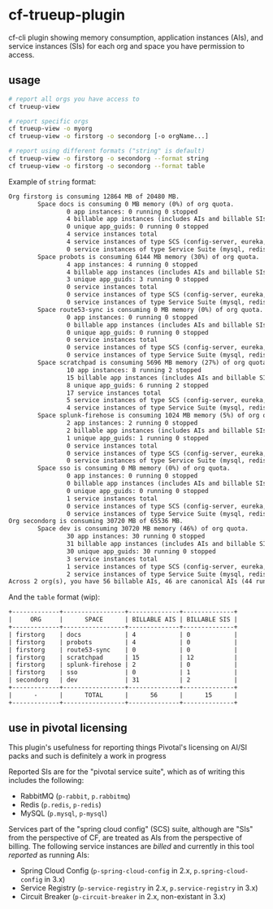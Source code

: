 # cf-trueup-plugin

cf-cli plugin showing memory consumption, application instances (AIs), and service instances (SIs) for each org and space you have permission to access.

## usage

```sh
# report all orgs you have access to
cf trueup-view

# report specific orgs
cf trueup-view -o myorg
cf trueup-view -o firstorg -o secondorg [-o orgName...]

# report using different formats ("string" is default)
cf trueup-view -o firstorg -o secondorg --format string
cf trueup-view -o firstorg -o secondorg --format table
```

Example of `string` format:

```txt
Org firstorg is consuming 12864 MB of 20480 MB.
        Space docs is consuming 0 MB memory (0%) of org quota.
                0 app instances: 0 running 0 stopped
                4 billable app instances (includes AIs and billable SIs, like SCS)
                0 unique app_guids: 0 running 0 stopped
                4 service instances total
                4 service instances of type SCS (config-server, eureka, etc.)
                0 service instances of type Service Suite (mysql, redis, rmq)
        Space probots is consuming 6144 MB memory (30%) of org quota.
                4 app instances: 4 running 0 stopped
                4 billable app instances (includes AIs and billable SIs, like SCS)
                3 unique app_guids: 3 running 0 stopped
                0 service instances total
                0 service instances of type SCS (config-server, eureka, etc.)
                0 service instances of type Service Suite (mysql, redis, rmq)
        Space route53-sync is consuming 0 MB memory (0%) of org quota.
                0 app instances: 0 running 0 stopped
                0 billable app instances (includes AIs and billable SIs, like SCS)
                0 unique app_guids: 0 running 0 stopped
                0 service instances total
                0 service instances of type SCS (config-server, eureka, etc.)
                0 service instances of type Service Suite (mysql, redis, rmq)
        Space scratchpad is consuming 5696 MB memory (27%) of org quota.
                10 app instances: 8 running 2 stopped
                15 billable app instances (includes AIs and billable SIs, like SCS)
                8 unique app_guids: 6 running 2 stopped
                17 service instances total
                5 service instances of type SCS (config-server, eureka, etc.)
                4 service instances of type Service Suite (mysql, redis, rmq)
        Space splunk-firehose is consuming 1024 MB memory (5%) of org quota.
                2 app instances: 2 running 0 stopped
                2 billable app instances (includes AIs and billable SIs, like SCS)
                1 unique app_guids: 1 running 0 stopped
                0 service instances total
                0 service instances of type SCS (config-server, eureka, etc.)
                0 service instances of type Service Suite (mysql, redis, rmq)
        Space sso is consuming 0 MB memory (0%) of org quota.
                0 app instances: 0 running 0 stopped
                0 billable app instances (includes AIs and billable SIs, like SCS)
                0 unique app_guids: 0 running 0 stopped
                1 service instances total
                0 service instances of type SCS (config-server, eureka, etc.)
                0 service instances of type Service Suite (mysql, redis, rmq)
Org secondorg is consuming 30720 MB of 65536 MB.
        Space dev is consuming 30720 MB memory (46%) of org quota.
                30 app instances: 30 running 0 stopped
                31 billable app instances (includes AIs and billable SIs, like SCS)
                30 unique app_guids: 30 running 0 stopped
                3 service instances total
                1 service instances of type SCS (config-server, eureka, etc.)
                2 service instances of type Service Suite (mysql, redis, rmq)
Across 2 org(s), you have 56 billable AIs, 46 are canonical AIs (44 running, 2 stopped), 10 are SCS instances
```

And the `table` format (wip):

```txt
+-------------+-----------------+--------------+--------------+
|     ORG     |      SPACE      | BILLABLE AIS | BILLABLE SIS |
+-------------+-----------------+--------------+--------------+
| firstorg    | docs            | 4            | 0            |
| firstorg    | probots         | 4            | 0            |
| firstorg    | route53-sync    | 0            | 0            |
| firstorg    | scratchpad      | 15           | 12           |
| firstorg    | splunk-firehose | 2            | 0            |
| firstorg    | sso             | 0            | 1            |
| secondorg   | dev             | 31           | 2            |
+-------------+-----------------+--------------+--------------+
|      -      |      TOTAL      |      56      |      15      |
+-------------+-----------------+--------------+--------------+
```

## use in pivotal licensing

This plugin's usefulness for reporting things Pivotal's licensing on AI/SI packs and such is definitely a work in progress

Reported SIs are for the "pivotal service suite", which as of writing this includes the following:

- RabbitMQ (`p-rabbit`, `p.rabbitmq`)
- Redis (`p.redis`, `p-redis`)
- MySQL (`p.mysql`, `p-mysql`)

Services part of the "spring cloud config" (SCS) suite, although are "SIs" from the perspective of CF, are treated as AIs from the perspective of billing. The following service instances are _billed_ and currently in this tool _reported_ as running AIs:

- Spring Cloud Config (`p-spring-cloud-config` in 2.x, `p.spring-cloud-config` in 3.x)
- Service Registry (`p-service-registry` in 2.x, `p.service-registry` in 3.x)
- Circuit Breaker (`p-circuit-breaker` in 2.x, non-existant in 3.x)
